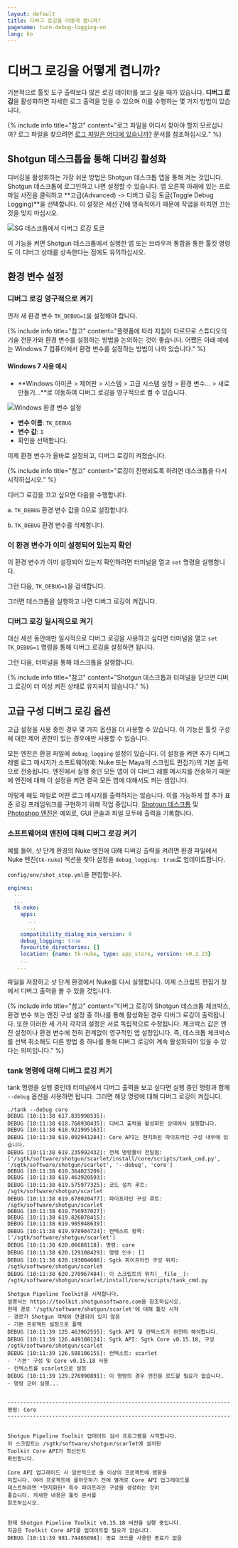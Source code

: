 ```yaml
---
layout: default
title: 디버그 로깅을 어떻게 켭니까?
pagename: turn-debug-logging-on
lang: ko
---
```


# 디버그 로깅을 어떻게 켭니까?

기본적으로 툴킷 도구 출력보다 많은 로깅 데이터를 보고 싶을 때가 있습니다. **디버그 로깅**을 활성화하면 자세한 로그 출력을 얻을 수 있으며 이를 수행하는 몇 가지 방법이 있습니다.

{% include info title="참고" content="로그 파일을 어디서 찾아야 할지 모르십니까? 로그 파일을 찾으려면 [로그 파일은 어디에 있습니까?](./where-are-my-log-files.md) 문서를 참조하십시오." %}

## Shotgun 데스크톱을 통해 디버깅 활성화

디버깅을 활성화하는 가장 쉬운 방법은 Shotgun 데스크톱 앱을 통해 켜는 것입니다. Shotgun 데스크톱에 로그인하고 나면 설정할 수 있습니다. 앱 오른쪽 아래에 있는 프로파일 사진을 클릭하고 **고급(Advanced) -> 디버그 로깅 토글(Toggle Debug Logging)**을 선택합니다. 이 설정은 세션 간에 영속적이기 때문에 작업을 마치면 끄는 것을 잊지 마십시오.

![SG 데스크톱에서 디버그 로깅 토글](images/desktop-enable-debug-logging.png)

이 기능을 켜면 Shotgun 데스크톱에서 실행한 앱 또는 브라우저 통합을 통한 툴킷 명령도 이 디버그 상태를 상속한다는 점에도 유의하십시오.

## 환경 변수 설정

### 디버그 로깅 영구적으로 켜기
먼저 새 환경 변수 `TK_DEBUG=1`을 설정해야 합니다.

{% include info title="참고" content="플랫폼에 따라 지침이 다르므로 스튜디오의 기술 전문가와 환경 변수를 설정하는 방법을 논의하는 것이 좋습니다. 어쨌든 아래 예에는 Windows 7 컴퓨터에서 환경 변수를 설정하는 방법이 나와 있습니다." %}

#### Windows 7 사용 예시

- **Windows 아이콘 > 제어판 > 시스템 > 고급 시스템 설정 > 환경 변수... > 새로 만들기...**로 이동하여 디버그 로깅을 영구적으로 켤 수 있습니다.

![Windows 환경 변수 설정](images/windows-setting-environment-variable.png)


- **변수 이름**: `TK_DEBUG`
- **변수 값**: `1`
- 확인을 선택합니다.

이제 환경 변수가 올바로 설정되고, 디버그 로깅이 켜졌습니다.

{% include info title="참고" content="로깅이 진행되도록 하려면 데스크톱을 다시 시작하십시오." %}

디버그 로깅을 끄고 싶으면 다음을 수행합니다.

a. `TK_DEBUG` 환경 변수 값을 0으로 설정합니다.

b. `TK_DEBUG` 환경 변수를 삭제합니다.

### 이 환경 변수가 이미 설정되어 있는지 확인

이 환경 변수가 이미 설정되어 있는지 확인하려면 터미널을 열고 `set` 명령을 실행합니다.

그런 다음, `TK_DEBUG=1`을 검색합니다.

그러면 데스크톱을 실행하고 나면 디버그 로깅이 켜집니다.

### 디버그 로깅 일시적으로 켜기

대신 세션 동안에만 일시적으로 디버그 로깅을 사용하고 싶다면 터미널을 열고 `set TK_DEBUG=1` 명령을 통해 디버그 로깅을 설정하면 됩니다.

그런 다음, 터미널을 통해 데스크톱을 실행합니다.

{% include info title="참고" content="Shotgun 데스크톱과 터미널을 닫으면 디버그 로깅이 더 이상 켜진 상태로 유지되지 않습니다." %}



## 고급 구성 디버그 로깅 옵션

고급 설정을 사용 중인 경우 몇 가지 옵션을 더 사용할 수 있습니다. 이 기능은 툴킷 구성에 대한 제어 권한이 있는 경우에만 사용할 수 있습니다.

모든 엔진은 환경 파일에 `debug_logging` 설정이 있습니다. 이 설정을 켜면 추가 디버그 레벨 로그 메시지가 소프트웨어(예: Nuke 또는 Maya의 스크립트 편집기)의 기본 출력으로 전송됩니다. 엔진에서 실행 중인 모든 앱이 이 디버그 레벨 메시지를 전송하기 때문에 엔진에 대해 이 설정을 켜면 결국 모든 앱에 대해서도 켜는 셈입니다.

이렇게 해도 파일로 어떤 로그 메시지를 출력하지는 않습니다. 이를 가능하게 할 추가 표준 로깅 프레임워크를 구현하기 위해 작업 중입니다. [Shotgun 데스크톱](https://support.shotgunsoftware.com/hc/ko/articles/219039818-Shotgun-Desktop) 및 [Photoshop 엔진](https://support.shotgunsoftware.com/hc/ko/articles/115000026653-Photoshop-CC)은 예외로, GUI 콘솔과 파일 모두에 출력을 기록합니다.

### 소프트웨어의 엔진에 대해 디버그 로깅 켜기

예를 들어, 샷 단계 환경의 Nuke 엔진에 대해 디버깅 출력을 켜려면 환경 파일에서 Nuke 엔진(`tk-nuke`) 섹션을 찾아 설정을 `debug_logging: true`로 업데이트합니다.

`config/env/shot_step.yml`을 편집합니다.

```yaml
engines:
  ...
  ...
  tk-nuke:
    apps:
      ...
      ...
    compatibility_dialog_min_version: 9
    debug_logging: true
    favourite_directories: []
    location: {name: tk-nuke, type: app_store, version: v0.2.23}
    ...
   ...
```

파일을 저장하고 샷 단계 환경에서 Nuke를 다시 실행합니다. 이제 스크립트 편집기 창에서 디버그 출력을 볼 수 있을 것입니다.

{% include info title="참고" content="디버그 로깅이 Shotgun 데스크톱 체크박스, 환경 변수 또는 엔진 구성 설정 중 하나를 통해 활성화된 경우 디버그 로깅이 출력됩니다. 또한 이러한 세 가지 각각의 설정은 서로 독립적으로 수정됩니다. 체크박스 값은 엔진 설정이나 환경 변수에 전혀 관계없이 영구적인 앱 설정입니다. 즉, 데스크톱 체크박스를 선택 취소해도 다른 방법 중 하나를 통해 디버그 로깅이 계속 활성화되어 있을 수 있다는 의미입니다." %}

### tank 명령에 대해 디버그 로깅 켜기

tank 명령을 실행 중인데 터미널에서 디버그 출력을 보고 싶다면 실행 중인 명령과 함께 `--debug` 옵션을 사용하면 됩니다. 그러면 해당 명령에 대해 디버그 로깅이 켜집니다.

    ./tank --debug core
    DEBUG [10:11:38 617.835998535]:
    DEBUG [10:11:38 618.768930435]: 디버그 출력을 활성화한 상태에서 실행합니다.
    DEBUG [10:11:38 618.921995163]:
    DEBUG [10:11:38 619.092941284]: Core API는 현지화된 파이프라인 구성 내부에 있습니다.
    DEBUG [10:11:38 619.235992432]: 전체 명령줄이 전달됨:
    ['/sgtk/software/shotgun/scarlet/install/core/scripts/tank_cmd.py',
    '/sgtk/software/shotgun/scarlet', '--debug', 'core']
    DEBUG [10:11:38 619.364023209]:
    DEBUG [10:11:38 619.463920593]:
    DEBUG [10:11:38 619.575977325]: 코드 설치 루트:
    /sgtk/software/shotgun/scarlet
    DEBUG [10:11:38 619.678020477]: 파이프라인 구성 루트:
    /sgtk/software/shotgun/scarlet
    DEBUG [10:11:38 619.756937027]:
    DEBUG [10:11:38 619.826078415]:
    DEBUG [10:11:38 619.905948639]:
    DEBUG [10:11:38 619.978904724]: 컨텍스트 항목:
    ['/sgtk/software/shotgun/scarlet']
    DEBUG [10:11:38 620.06688118]: 명령: core
    DEBUG [10:11:38 620.129108429]: 명령 인수: []
    DEBUG [10:11:38 620.193004608]: Sgtk 파이프라인 구성 위치:
    /sgtk/software/shotgun/scarlet
    DEBUG [10:11:38 620.270967484]: 이 스크립트의 위치(__file__):
    /sgtk/software/shotgun/scarlet/install/core/scripts/tank_cmd.py

    Shotgun Pipeline Toolkit을 시작합니다.
    설명서는 https://toolkit.shotgunsoftware.com을 참조하십시오.
    현재 경로 '/sgtk/software/shotgun/scarlet'에 대해 툴킷 시작
    - 경로가 Shotgun 객체와 연결되어 있지 않음
    - 기본 프로젝트 설정으로 폴백
    DEBUG [10:11:39 125.463962555]: Sgtk API 및 컨텍스트가 완전히 해석합니다.
    DEBUG [10:11:39 126.449108124]: Sgtk API: Sgtk Core v0.15.18, 구성
    /sgtk/software/shotgun/scarlet
    DEBUG [10:11:39 126.588106155]: 컨텍스트: scarlet
    - '기본' 구성 및 Core v0.15.18 사용
    - 컨텍스트를 scarlet으로 설정
    DEBUG [10:11:39 129.276990891]: 이 명령의 경우 엔진을 로드할 필요가 없습니다.
    - 명령 코어 실행...


    ----------------------------------------------------------------------
    명령: Core
    ----------------------------------------------------------------------


    Shotgun Pipeline Toolkit 업데이트 검사 프로그램을 시작합니다.
    이 스크립트는 /sgtk/software/shotgun/scarlet에 설치된
    Toolkit Core API가 최신인지
    확인합니다.

    Core API 업그레이드 시 일반적으로 둘 이상의 프로젝트에 영향을
    미칩니다. 여러 프로젝트에 롤아웃하기 전에 별개로 Core API 업그레이드를
    테스트하려면 *현지화된* 특수 파이프라인 구성을 생성하는 것이
    좋습니다. 자세한 내용은 툴킷 문서를
    참조하십시오.


    현재 Shotgun Pipeline Toolkit v0.15.18 버전을 실행 중입니다.
    지금은 Toolkit Core API를 업데이트할 필요가 없습니다.
    DEBUG [10:11:39 981.74405098]: 종료 코드를 사용한 종료가 없음

